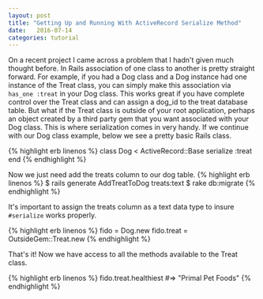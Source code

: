 ```yaml
---
layout: post
title: "Getting Up and Running With ActiveRecord Serialize Method"
date:   2016-07-14
categories: tutorial
---
```


On a recent project I came across a problem that I hadn't given much thought before. In Rails association of one class to another is pretty straight forward. For example, if you had a Dog class and a Dog instance had one instance of the Treat class, you can simply make this association via `has_one :treat` in your Dog class. This works great if you have complete control over the Treat class and can assign a dog_id to the treat database table. But what if the Treat class is outside of your root application, perhaps an object created by a third party gem that you want associated with your Dog class. This is where serialization comes in very handy. If we continue with our Dog class example, below we see a pretty basic Rails class.

{% highlight erb linenos %}
class Dog < ActiveRecord::Base
  serialize :treat
end
{% endhighlight %}

Now we just need add the treats column to our dog table.
{% highlight erb linenos %}
$ rails generate AddTreatToDog treats:text
$ rake db:migrate
{% endhighlight %}

It's important to assign the treats column as a text data type to insure `#serialize` works properly.

{% highlight erb linenos %}
fido = Dog.new
fido.treat = OutsideGem::Treat.new
{% endhighlight %}

That's it! Now we have access to all the methods available to the Treat class.

{% highlight erb linenos %}
fido.treat.healthiest #=> "Primal Pet Foods"
{% endhighlight %}

